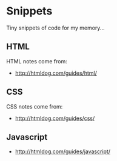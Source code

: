 Snippets
========

Tiny snippets of code for my memory...


## HTML
HTML notes come from:
- http://htmldog.com/guides/html/

## CSS
CSS notes come from:
- http://htmldog.com/guides/css/

## Javascript
- http://htmldog.com/guides/javascript/
